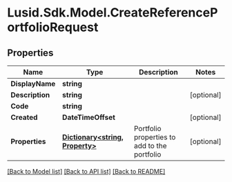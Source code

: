 # Lusid.Sdk.Model.CreateReferencePortfolioRequest
## Properties

Name | Type | Description | Notes
------------ | ------------- | ------------- | -------------
**DisplayName** | **string** |  | 
**Description** | **string** |  | [optional] 
**Code** | **string** |  | 
**Created** | **DateTimeOffset** |  | [optional] 
**Properties** | [**Dictionary&lt;string, Property&gt;**](Property.md) | Portfolio properties to add to the portfolio | [optional] 

[[Back to Model list]](../README.md#documentation-for-models) [[Back to API list]](../README.md#documentation-for-api-endpoints) [[Back to README]](../README.md)

